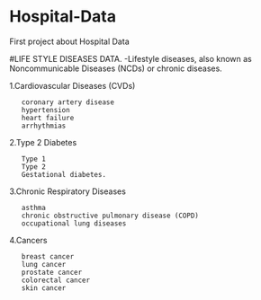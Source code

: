 # Hospital-Data
First project about Hospital Data

#LIFE STYLE DISEASES DATA.
-Lifestyle diseases, also known as Noncommunicable Diseases (NCDs) or chronic diseases.

1.Cardiovascular Diseases (CVDs)

       coronary artery disease
       hypertension
       heart failure
       arrhythmias

2.Type 2 Diabetes

       Type 1
       Type 2
       Gestational diabetes. 

3.Chronic Respiratory Diseases

       asthma
       chronic obstructive pulmonary disease (COPD)
       occupational lung diseases

4.Cancers
 
       breast cancer
       lung cancer
       prostate cancer
       colorectal cancer
       skin cancer 
